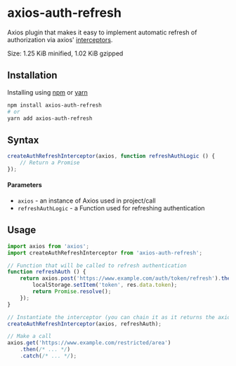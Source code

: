 # axios-auth-refresh
Axios plugin that makes it easy to implement automatic refresh of authorization 
via axios' [interceptors](https://github.com/axios/axios#interceptors). 

Size: 1.25 KiB minified, 1.02 KiB gzipped 
 

## Installation

Installing using [npm](https://www.npmjs.com/get-npm) or [yarn](https://yarnpkg.com/en/docs/install)

```bash
npm install axios-auth-refresh
# or
yarn add axios-auth-refresh
```

## Syntax

```javascript
createAuthRefreshInterceptor(axios, function refreshAuthLogic () {
    // Return a Promise
});
```

#### Parameters
- `axios` - an instance of Axios used in project/call
- `refreshAuthLogic` - a Function used for refreshing authentication

## Usage

```javascript
import axios from 'axios';
import createAuthRefreshInterceptor from 'axios-auth-refresh';

// Function that will be called to refresh authentication
function refreshAuth () {
    return axios.post('https://www.example.com/auth/token/refresh').then(res => {
        localStorage.setItem('token', res.data.token);
        return Promise.resolve();
    });
}

// Instantiate the interceptor (you can chain it as it returns the axios instance)
createAuthRefreshInterceptor(axios, refreshAuth);

// Make a call
axios.get('https://www.example.com/restricted/area')
    .then(/* ... */)
    .catch(/* ... */);
```

